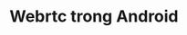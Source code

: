 ---
title: Webrtc trong Android
tags: android
article_header:
  type: android
  image:
    src: /screenshot.jpg
---